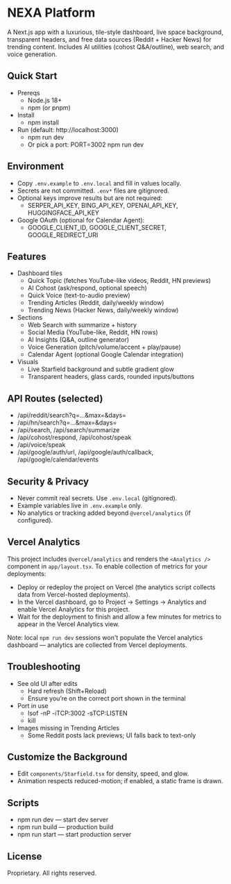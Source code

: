 # NEXA Platform

A Next.js app with a luxurious, tile-style dashboard, live space background, transparent headers, and free data sources (Reddit + Hacker News) for trending content. Includes AI utilities (cohost Q&A/outline), web search, and voice generation.

## Quick Start

- Prereqs
  - Node.js 18+
  - npm (or pnpm)
- Install
  - npm install
- Run (default: http://localhost:3000)
  - npm run dev
  - Or pick a port: PORT=3002 npm run dev

## Environment

- Copy `.env.example` to `.env.local` and fill in values locally.
- Secrets are not committed. `.env*` files are gitignored.
- Optional keys improve results but are not required:
  - SERPER_API_KEY, BING_API_KEY, OPENAI_API_KEY, HUGGINGFACE_API_KEY
- Google OAuth (optional for Calendar Agent):
  - GOOGLE_CLIENT_ID, GOOGLE_CLIENT_SECRET, GOOGLE_REDIRECT_URI

## Features

- Dashboard tiles
  - Quick Topic (fetches YouTube-like videos, Reddit, HN previews)
  - AI Cohost (ask/respond, optional speech)
  - Quick Voice (text-to-audio preview)
  - Trending Articles (Reddit, daily/weekly window)
  - Trending News (Hacker News, daily/weekly window)
- Sections
  - Web Search with summarize + history
  - Social Media (YouTube-like, Reddit, HN rows)
  - AI Insights (Q&A, outline generator)
  - Voice Generation (pitch/volume/accent + play/pause)
  - Calendar Agent (optional Google Calendar integration)
- Visuals
  - Live Starfield background and subtle gradient glow
  - Transparent headers, glass cards, rounded inputs/buttons

## API Routes (selected)

- /api/reddit/search?q=...&max=&days=
- /api/hn/search?q=...&max=&days=
- /api/search, /api/search/summarize
- /api/cohost/respond, /api/cohost/speak
- /api/voice/speak
- /api/google/auth/url, /api/google/auth/callback, /api/google/calendar/events

## Security & Privacy

- Never commit real secrets. Use `.env.local` (gitignored).
- Example variables live in `.env.example` only.
- No analytics or tracking added beyond `@vercel/analytics` (if configured).

## Vercel Analytics

This project includes `@vercel/analytics` and renders the `<Analytics />` component in
`app/layout.tsx`. To enable collection of metrics for your deployments:

- Deploy or redeploy the project on Vercel (the analytics script collects data from Vercel-hosted deployments).
- In the Vercel dashboard, go to Project → Settings → Analytics and enable Vercel Analytics for this project.
- Wait for the deployment to finish and allow a few minutes for metrics to appear in the Vercel Analytics view.

Note: local `npm run dev` sessions won't populate the Vercel analytics dashboard — analytics are collected from Vercel deployments.

## Troubleshooting

- See old UI after edits
  - Hard refresh (Shift+Reload)
  - Ensure you’re on the correct port shown in the terminal
- Port in use
  - lsof -nP -iTCP:3002 -sTCP:LISTEN
  - kill <PID>
- Images missing in Trending Articles
  - Some Reddit posts lack previews; UI falls back to text-only

## Customize the Background

- Edit `components/Starfield.tsx` for density, speed, and glow.
- Animation respects reduced-motion; if enabled, a static frame is drawn.

## Scripts

- npm run dev — start dev server
- npm run build — production build
- npm run start — start production server

## License

Proprietary. All rights reserved.
